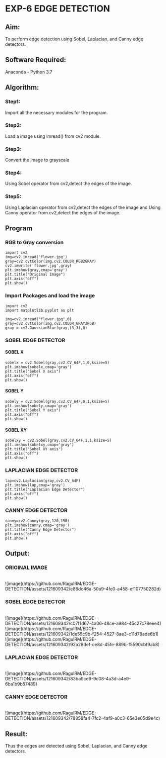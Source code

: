 # EXP-6 EDGE DETECTION
## Aim:
To perform edge detection using Sobel, Laplacian, and Canny edge detectors.

## Software Required:
Anaconda - Python 3.7

## Algorithm:
### Step1:
Import all the necessary modules for the program.

### Step2:
Load a image using imread() from cv2 module.

### Step3:
Convert the image to grayscale

### Step4:
Using Sobel operator from cv2,detect the edges of the image.

### Step5:

Using Laplacian operator from cv2,detect the edges of the image and Using Canny operator from cv2,detect the edges of the image.

## Program
### RGB to Gray conversion
```
import cv2
img=cv2.imread('flower.jpg')
gray=cv2.cvtColor(img,cv2.COLOR_RGB2GRAY)
cv2.imwrite('flower.jpg',gray)
plt.imshow(gray,cmap='gray')
plt.title("Original Image")
plt.axis("off")
plt.show()
```
### Import Packages and load the image
```
import cv2
import matplotlib.pyplot as plt

img=cv2.imread("flower.jpg",0)
gray=cv2.cvtColor(img,cv2.COLOR_GRAY2RGB)
gray = cv2.GaussianBlur(gray,(3,3),0)
```
### SOBEL EDGE DETECTOR
#### SOBEL X
```
sobelx = cv2.Sobel(gray,cv2.CV_64F,1,0,ksize=5)
plt.imshow(sobelx,cmap='gray')
plt.title("Sobel X axis")
plt.axis("off")
plt.show()
```
#### SOBEL Y
```
sobely = cv2.Sobel(gray,cv2.CV_64F,0,1,ksize=5)
plt.imshow(sobely,cmap='gray')
plt.title("Sobel Y axis")
plt.axis("off")
plt.show()
```
#### SOBEL XY
```
sobelxy = cv2.Sobel(gray,cv2.CV_64F,1,1,ksize=5)
plt.imshow(sobelxy,cmap='gray')
plt.title("Sobel XY axis")
plt.axis("off")
plt.show()
```
### LAPLACIAN EDGE DETECTOR
```
lap=cv2.Laplacian(gray,cv2.CV_64F)
plt.imshow(lap,cmap='gray')
plt.title("Laplacian Edge Detector")
plt.axis("off")
plt.show()
```
### CANNY EDGE DETECTOR
```
canny=cv2.Canny(gray,120,150)
plt.imshow(canny,cmap='gray')
plt.title("Canny Edge Detector")
plt.axis("off")
plt.show()
```
## Output:
### ORIGINAL IMAGE
<br>
![image](https://github.com/RagulRM/EDGE-DETECTION/assets/121609342/e86dc46a-50a9-4fe0-a458-ef107750282d)

<br>

### SOBEL EDGE DETECTOR
<br>
![image](https://github.com/RagulRM/EDGE-DETECTION/assets/121609342/c07f1d67-4a06-48ce-a984-45c27c78eee4)

<br>
![image](https://github.com/RagulRM/EDGE-DETECTION/assets/121609342/1de55c9b-f254-4527-8ae3-c11d78ade6b1)

<br>
![image](https://github.com/RagulRM/EDGE-DETECTION/assets/121609342/92a28def-ce8d-45fe-889b-f5590cbf9ab8)


### LAPLACIAN EDGE DETECTOR
<br>
![image](https://github.com/RagulRM/EDGE-DETECTION/assets/121609342/83ba9ce9-9c08-4a3d-a4e9-6ba1b9b57489)

<br>

### CANNY EDGE DETECTOR
<br>
![image](https://github.com/RagulRM/EDGE-DETECTION/assets/121609342/78858fa4-7fc2-4af9-a0c3-65e3e05d9e4c)

<br>

## Result:
Thus the edges are detected using Sobel, Laplacian, and Canny edge detectors.

